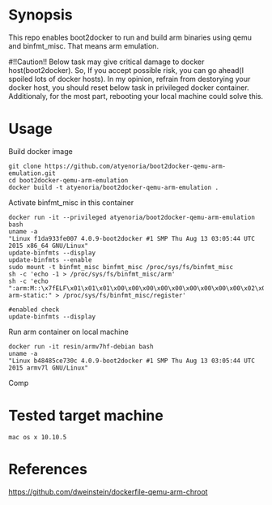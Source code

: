 # Synopsis
This repo enables boot2docker to run and build arm binaries using qemu and binfmt_misc. That means arm emulation.

#!!Caution!!
Below task may give critical damage to docker host(boot2docker). So, If you accept possible risk, you can go ahead(I spoiled lots of docker hosts).
In my opinion, refrain from destorying your docker host, you should reset below task in privileged docker container. Additionaly, for the most part, rebooting your local machine could solve this.

# Usage
Build docker image

    git clone https://github.com/atyenoria/boot2docker-qemu-arm-emulation.git
    cd boot2docker-qemu-arm-emulation
    docker build -t atyenoria/boot2docker-qemu-arm-emulation .

Activate binfmt_misc in this container

    docker run -it --privileged atyenoria/boot2docker-qemu-arm-emulation bash
    uname -a
    "Linux f1da933fe007 4.0.9-boot2docker #1 SMP Thu Aug 13 03:05:44 UTC 2015 x86_64 GNU/Linux"
    update-binfmts --display
    update-binfmts --enable
    sudo mount -t binfmt_misc binfmt_misc /proc/sys/fs/binfmt_misc
    sh -c 'echo -1 > /proc/sys/fs/binfmt_misc/arm'
    sh -c 'echo ":arm:M::\x7fELF\x01\x01\x01\x00\x00\x00\x00\x00\x00\x00\x00\x00\x02\x00\x28\x00:\xff\xff\xff\xff\xff\xff\xff\x00\xff\xff\xff\xff\xff\xff\xff\xff\xfe\xff\xff\xff:/usr/bin/qemu-arm-static:" > /proc/sys/fs/binfmt_misc/register'

    #enabled check
    update-binfmts --display

Run arm container on local machine

    docker run -it resin/armv7hf-debian bash
    uname -a
    "Linux b48485ce730c 4.0.9-boot2docker #1 SMP Thu Aug 13 03:05:44 UTC 2015 armv7l GNU/Linux"

Comp

# Tested target machine
    mac os x 10.10.5

# References
https://github.com/dweinstein/dockerfile-qemu-arm-chroot